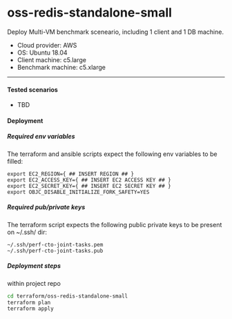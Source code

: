 # oss-redis-standalone-small

Deploy Multi-VM benchmark sceneario, including 1 client and 1 DB machine.
- Cloud provider: AWS
- OS: Ubuntu 18.04
- Client machine: c5.large
- Benchmark machine: c5.xlarge

-------

#### Tested scenarios

- TBD

#### Deployment

##### Required env variables

The terraform and ansible scripts expect the following env variables to be filled:
```
export EC2_REGION={ ## INSERT REGION ## }
export EC2_ACCESS_KEY={ ## INSERT EC2 ACCESS KEY ## }
export EC2_SECRET_KEY={ ## INSERT EC2 SECRET KEY ## }
export OBJC_DISABLE_INITIALIZE_FORK_SAFETY=YES
```

##### Required pub/private keys

The terraform script expects the following public private keys to be present on ~/.ssh/ dir:
```
~/.ssh/perf-cto-joint-tasks.pem
~/.ssh/perf-cto-joint-tasks.pub
```

##### Deployment steps
within project repo

```bash
cd terraform/oss-redis-standalone-small
terraform plan
terraform apply
```